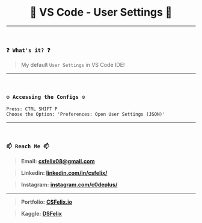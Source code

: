 <h1 align="center">🌟 VS Code - User Settings 🌟</h1>

----
<br>

### `❓ What's it? ❓`

> My default `User Settings` in VS Code IDE!

----
<br>

### `⚙️ Accessing the Configs ⚙️`

```
Press: CTRL SHIFT P
Choose the Option: 'Preferences: Open User Settings (JSON)'
```

----
<br>

### `📫 Reach Me 📫`

> **Email:** **[csfelix08@gmail.com](mailto:csfelix08@gmail.com?)**

> **Linkedin:** **[linkedin.com/in/csfelix/](https://www.linkedin.com/in/csfelix/)**

> **Instagram:** **[instagram.com/c0deplus/](https://www.instagram.com/c0deplus/)**

----

> **Portfolio:** **[CSFelix.io](https://csfelix.github.io/)**

> **Kaggle:** **[DSFelix](https://www.kaggle.com/dsfelix)**
